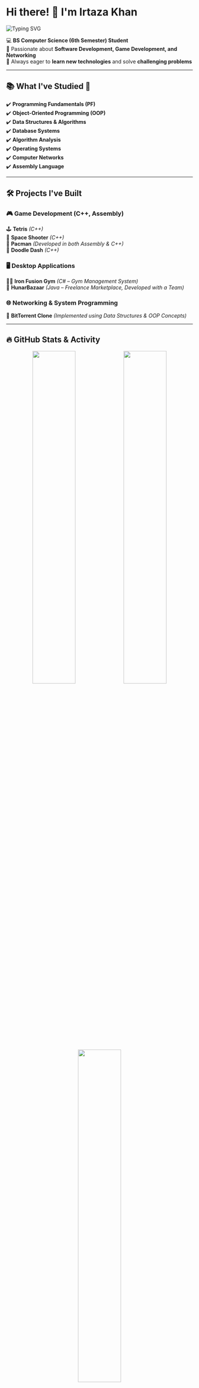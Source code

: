# Hi there! 👋 I'm Irtaza Khan 
![Typing SVG](https://readme-typing-svg.herokuapp.com?color=%2336BCF7&size=24&center=false&vCenter=true&lines=BS+Computer+Science+Student;Game+%26+Software+Developer;Exploring+Multithreading+%26+Networking)

💻 **BS Computer Science (6th Semester) Student**  
🚀 Passionate about **Software Development, Game Development, and Networking**  
🎯 Always eager to **learn new technologies** and solve **challenging problems**  

---

## 📚 What I've Studied 📖  
✔️ **Programming Fundamentals (PF)**  
✔️ **Object-Oriented Programming (OOP)**  
✔️ **Data Structures & Algorithms**  
✔️ **Database Systems**  
✔️ **Algorithm Analysis**  
✔️ **Operating Systems**  
✔️ **Computer Networks**  
✔️ **Assembly Language**  

---

## 🛠️ Projects I've Built  
### 🎮 **Game Development (C++, Assembly)**  
🕹️ **Tetris** *(C++)*  
🚀 **Space Shooter** *(C++)*  
👾 **Pacman** *(Developed in both Assembly & C++)*  
🏃 **Doodle Dash** *(C++)*  

### 🖥️ **Desktop Applications**  
🏋️‍♂️ **Iron Fusion Gym** *(C# – Gym Management System)*  
🛒 **HunarBazaar** *(Java – Freelance Marketplace, Developed with a Team)*  

### 🌐 **Networking & System Programming**  
📡 **BitTorrent Clone** *(Implemented using Data Structures & OOP Concepts)*  

---

## 🔥 GitHub Stats & Activity  
<p align="center">
  <img width="48%" src="https://github-readme-stats.vercel.app/api?username=yourgithub&show_icons=true&theme=tokyonight" />
  <img width="48%" src="https://github-readme-streak-stats.herokuapp.com/?user=yourgithub&theme=tokyonight" />
</p>
<p align="center">
  <img width="48%" src="https://github-readme-stats.vercel.app/api/top-langs/?username=yourgithub&layout=compact&theme=tokyonight" />
</p>

---

## 📌 Let's Connect 🚀  
[![LinkedIn](https://img.shields.io/badge/LinkedIn-blue?logo=linkedin&logoColor=white)](https://www.linkedin.com/in/muhammad-irtaza-khan-35589a1b8/) 
[![Email](https://img.shields.io/badge/Email-red?logo=gmail&logoColor=white)](mailto:muhammadirtazakhan2003@gmail.com)  

🔥 **Check out my repositories to see my projects in action!**  
